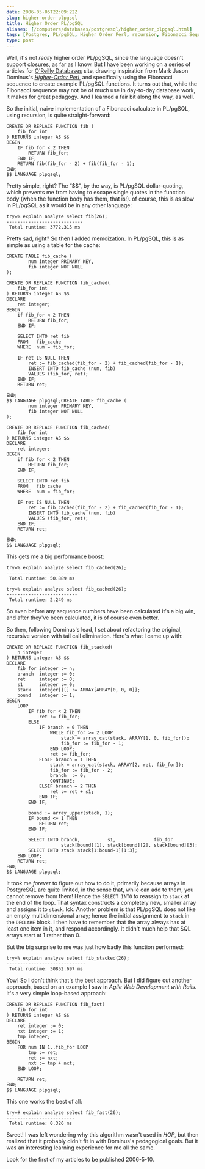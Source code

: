 ```yaml
--- 
date: 2006-05-05T22:09:22Z
slug: higher-order-plpgsql
title: Higher Order PL/pgSQL
aliases: [/computers/databases/postgresql/higher_order_plpgsql.html]
tags: [Postgres, PL/pgSQL, Higher Order Perl, recursion, Fibonacci Sequence, algorithms]
type: post
---
```


Well, it's not *really* higher order PL/pgSQL, since the language doesn't
support [closures], as far as I know. But I have been working on a series of
articles for [O'Reilly Databases] site, drawing inspiration from Mark Jason
Dominus's [*Higher-Order Perl*], and specifically using the Fibonacci sequence
to create example PL/pgSQL functions. It turns out that, while the Fibonacci
sequence may not be of much use in day-to-day database work, it makes for great
pedagogy. And I learned a fair bit along the way, as well.

So the initial, naïve implementation of a Fibonacci calculate in PL/pgSQL, using
recursion, is quite straight-forward:

``` postgres
CREATE OR REPLACE FUNCTION fib (
    fib_for int
) RETURNS integer AS $$
BEGIN
    IF fib_for < 2 THEN
        RETURN fib_for;
    END IF;
    RETURN fib(fib_for - 2) + fib(fib_for - 1);
END;
$$ LANGUAGE plpgsql;
```

Pretty simple, right? The “$$”, by the way, is PL/pgSQL dollar-quoting, which
prevents me from having to escape single quotes in the function body (when the
function body has them, that is!). of course, this is as slow in PL/pgSQL as it
would be in any other language:

    try=% explain analyze select fib(26);
    ----------------------------
     Total runtime: 3772.315 ms

Pretty sad, right? So then I added memoization. In PL/pgSQL, this is as simple
as using a table for the cache:

``` postgres
CREATE TABLE fib_cache (
        num integer PRIMARY KEY,
        fib integer NOT NULL
);

CREATE OR REPLACE FUNCTION fib_cached(
    fib_for int
) RETURNS integer AS $$
DECLARE
    ret integer;
BEGIN
    if fib_for < 2 THEN
        RETURN fib_for;
    END IF;

    SELECT INTO ret fib
    FROM   fib_cache
    WHERE  num = fib_for;

    IF ret IS NULL THEN
        ret := fib_cached(fib_for - 2) + fib_cached(fib_for - 1);
        INSERT INTO fib_cache (num, fib)
        VALUES (fib_for, ret);
    END IF;
    RETURN ret;

END;
$$ LANGUAGE plpgsql;CREATE TABLE fib_cache (
        num integer PRIMARY KEY,
        fib integer NOT NULL
);

CREATE OR REPLACE FUNCTION fib_cached(
    fib_for int
) RETURNS integer AS $$
DECLARE
    ret integer;
BEGIN
    if fib_for < 2 THEN
        RETURN fib_for;
    END IF;

    SELECT INTO ret fib
    FROM   fib_cache
    WHERE  num = fib_for;

    IF ret IS NULL THEN
        ret := fib_cached(fib_for - 2) + fib_cached(fib_for - 1);
        INSERT INTO fib_cache (num, fib)
        VALUES (fib_for, ret);
    END IF;
    RETURN ret;

END;
$$ LANGUAGE plpgsql;
```

This gets me a big performance boost:

    try=% explain analyze select fib_cached(26);
    --------------------------
     Total runtime: 50.889 ms

    try=% explain analyze select fib_cached(26);
    --------------------------
     Total runtime: 2.249 ms

So even before any sequence numbers have been calculated it's a big win, and
after they've been calculated, it is of course even better.

So then, following Dominus's lead, I set about refactoring the original,
recursive version with tail call elimination. Here's what I came up with:

``` postgres
CREATE OR REPLACE FUNCTION fib_stacked(
    n integer
) RETURNS integer AS $$
DECLARE
    fib_for integer := n;
    branch  integer := 0;
    ret     integer := 0;
    s1      integer := 0;
    stack   integer[][] := ARRAY[ARRAY[0, 0, 0]];
    bound   integer := 1;
BEGIN
    LOOP
        IF fib_for < 2 THEN
            ret := fib_for;
        ELSE
            IF branch = 0 THEN
                WHILE fib_for >= 2 LOOP
                    stack = array_cat(stack, ARRAY[1, 0, fib_for]);
                    fib_for := fib_for - 1;
                END LOOP;
                ret := fib_for;
            ELSIF branch = 1 THEN
                stack = array_cat(stack, ARRAY[2, ret, fib_for]);
                fib_for := fib_for - 2;
                branch  := 0;
                CONTINUE;
            ELSIF branch = 2 THEN
                ret := ret + s1;
            END IF;
        END IF;

        bound := array_upper(stack, 1);
        IF bound <= 1 THEN
            RETURN ret;
        END IF;

        SELECT INTO branch,          s1,              fib_for
                    stack[bound][1], stack[bound][2], stack[bound][3];
        SELECT INTO stack stack[1:bound-1][1:3];
    END LOOP;
    RETURN ret;
END;
$$ LANGUAGE plpgsql;
```

It took me *forever* to figure out how to do it, primarily because arrays in
PostgreSQL are quite limited, in the sense that, while can add to them, you
cannot remove from them! Hence the `SELECT INTO` to reassign to `stack` at the
end of the loop. That syntax constructs a completely new, smaller array and
assigns it to `stack`. Ick. Another problem is that PL/pgSQL does not like an
empty multidimensional array; hence the initial assignment to `stack` in the
`DECLARE` block. I then have to remember that the array always has at least one
item in it, and respond accordingly. It didn't much help that SQL arrays start
at 1 rather than 0.

But the big surprise to me was just how badly this function performed:

    try=% explain analyze select fib_stacked(26);
    -----------------------------
     Total runtime: 30852.697 ms

Yow! So I don't think that's the best approach. But I did figure out another
approach, based on an example I saw in *Agile Web Development with Rails*. It's
a very simple loop-based approach:

``` postgres
CREATE OR REPLACE FUNCTION fib_fast(
    fib_for int
) RETURNS integer AS $$
DECLARE
    ret integer := 0;
    nxt integer := 1;
    tmp integer;
BEGIN
    FOR num IN 1..fib_for LOOP
        tmp := ret;
        ret := nxt;
        nxt := tmp + nxt;
    END LOOP;

    RETURN ret;
END;
$$ LANGUAGE plpgsql;
```

This one works the best of all:

    try=# explain analyze select fib_fast(26);
    -------------------------
     Total runtime: 0.326 ms

Sweet! I was left wondering why this algorithm wasn't used in *HOP*, but then
realized that it probably didn't fit in with Dominus's pedagogical goals. But it
was an interesting learning experience for me all the same.

Look for the first of my articles to be published 2006-5-10.

  [closures]: https://en.wikipedia.org/wiki/Closure_%28computer_science%29
    "Wikipedia: Closure (computer science)"
  [O'Reilly Databases]: http://www.onlamp.com/onlamp/general/database.csp
    "O'Reilly Database Articles"
  [*Higher-Order Perl*]: http://hop.perl.plover.com/
